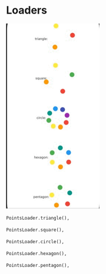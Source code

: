 # Loaders


![](points_loader.gif)
```
PointsLoader.triangle(),
            
PointsLoader.square(),

PointsLoader.circle(),

PointsLoader.hexagon(),

PointsLoader.pentagon(),
```